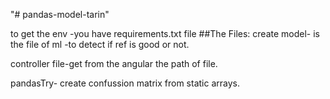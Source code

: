 "# pandas-model-tarin"

to get the env -you have requirements.txt file
##The Files:
create model- is the file of ml -to detect if ref is good or not.

controller file-get from the angular the path of file.

pandasTry- create confussion matrix from static arrays.


